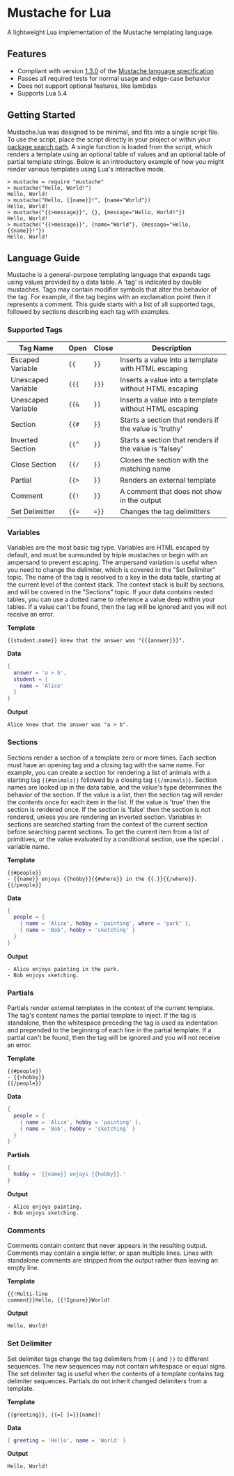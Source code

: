# Mustache for Lua

A lightweight Lua implementation of the Mustache templating language.

## Features

* Compliant with version [1.3.0](https://github.com/mustache/spec/releases/tag/v1.3.0) of the [Mustache language specification](https://github.com/mustache/spec)
* Passes all required tests for normal usage and edge-case behavior
* Does not support optional features, like lambdas
* Supports Lua 5.4

## Getting Started

Mustache.lua was designed to be minimal, and fits into a single script file. To use the script, place the script directly in your project or within your [package search path](https://www.lua.org/manual/5.4/manual.html#pdf-package.path). A single function is loaded from the script, which renders a template using an optional table of values and an optional table of partial template strings. Below is an introductory example of how you might render various templates using Lua's interactive mode.

```Text
> mustache = require "mustache"
> mustache("Hello, World!")
Hello, World!
> mustache("Hello, {{name}}!", {name="World"})
Hello, World!
> mustache("{{>message}}", {}, {message="Hello, World!"})
Hello, World!
> mustache("{{>message}}", {name="World"}, {message="Hello, {{name}}!"})
Hello, World!
```

## Language Guide

Mustache is a general-purpose templating language that expands tags using values provided by a data table. A 'tag' is indicated by double mustaches. Tags may contain modifier symbols that alter the behavior of the tag. For example, if the tag begins with an exclamation point then it represents a comment. This guide starts with a list of all supported tags, followed by sections describing each tag with examples.

### Supported Tags

|Tag Name|Open|Close|Description|
|----|--------|---------|---|
|Escaped Variable|`{{`|`}}`|Inserts a value into a template with HTML escaping|
|Unescaped Variable|`{{{`|`}}}`|Inserts a value into a template without HTML escaping|
|Unescaped Variable|`{{&`|`}}`|Inserts a value into a template without HTML escaping|
|Section|`{{#`|`}}`|Starts a section that renders if the value is 'truthy'|
|Inverted Section|`{{^`|`}}`|Starts a section that renders if the value is 'falsey'|
|Close Section|`{{/`|`}}`|Closes the section with the matching name|
|Partial|`{{>`|`}}`|Renders an external template|
|Comment|`{{!`|`}}`|A comment that does not show in the output|
|Set Delimitter|`{{=`|`=}}`|Changes the tag delimitters|

### Variables

Variables are the most basic tag type. Variables are HTML escaped by default, and must be surrounded by triple mustaches or begin with an ampersand to prevent escaping. The ampersand variation is useful when you need to change the delimiter, which is covered in the "Set Delimiter" topic. The name of the tag is resolved to a key in the data table, starting at the current level of the context stack. The context stack is built by sections, and will be covered in the "Sections" topic. If your data contains nested tables, you can use a dotted name to reference a value deep within your tables. If a value can't be found, then the tag will be ignored and you will not receive an error.

**Template**
```Text
{{student.name}} knew that the answer was "{{{answer}}}".
```

**Data**
```Lua
{
  answer = 'a > b',
  student = {
    name = 'Alice'
  }
}
```

**Output**
```Text
Alice knew that the answer was "a > b".
```

### Sections

Sections render a section of a template zero or more times. Each section must have an opening tag and a closing tag with the same name. For example, you can create a section for rendering a list of animals with a starting tag `{{#animals}}` followed by a closing tag `{{/animals}}`. Section names are looked up in the data table, and the value's type determines the behavior of the section. If the value is a list, then the section tag will render the contents once for each item in the list. If the value is 'true' then the section is rendered once. If the section is 'false' then the section is not rendered, unless you are rendering an inverted section. Variables in sections are searched starting from the context of the current section before searching parent sections. To get the current item from a list of primitives, or the value evaluated by a conditional section, use the special `.` variable name.

**Template**
```Text
{{#people}}
- {{name}} enjoys {{hobby}}{{#where}} in the {{.}}{{/where}}.
{{/people}}
```

**Data**
```Lua
{
  people = {
    { name = 'Alice', hobby = 'painting', where = 'park' },
    { name = 'Bob', hobby = 'sketching' }
  }
}
```

**Output**
```Text
- Alice enjoys painting in the park.
- Bob enjoys sketching.
```

### Partials

Partials render external templates in the context of the current template. The tag's content names the partial template to inject. If the tag is standalone, then the whitespace preceding the tag is used as indentation and prepended to the beginning of each line in the partial template. If a partial can't be found, then the tag will be ignored and you will not receive an error.

**Template**
```Text
{{#people}}
- {{>hobby}}
{{/people}}
```

**Data**
```Lua
{
  people = {
    { name = 'Alice', hobby = 'painting' },
    { name = 'Bob', hobby = 'sketching' }
  }
}
```

**Partials**
```Lua
{
  hobby = '{{name}} enjoys {{hobby}}.'
}
```

**Output**
```Text
- Alice enjoys painting.
- Bob enjoys sketching.
```

### Comments

Comments contain content that never appears in the resulting output. Comments may contain a single letter, or span multiple lines. Lines with standalone comments are stripped from the output rather than leaving an empty line.

**Template**
```Text
{{!Multi-line
comment}}Hello, {{!Ignore}}World!
```

**Output**
```Text
Hello, World!
```

### Set Delimiter

Set delimiter tags change the tag delimiters from `{{` and `}}` to different sequences. The new sequences may not contain whitespace or equal signs. The set delimiter tag is useful when the contents of a template contains tag delimiter sequences. Partials do not inherit changed delimiters from a template.

**Template**
```Text
{{greeting}}, {{=[ ]=}}[name]!
```

**Data**
```Lua
{ greeting = 'Hello', name = 'World' }
```

**Output**
```Text
Hello, World!
```
